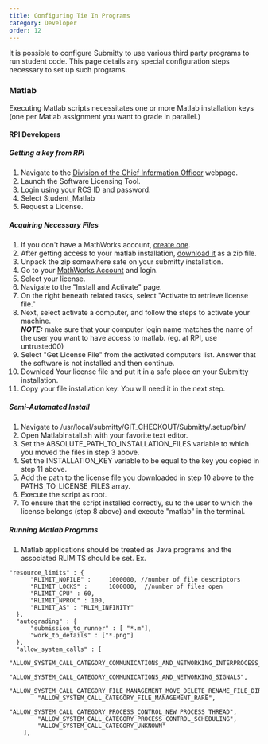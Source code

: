 ```yaml
---
title: Configuring Tie In Programs
category: Developer
order: 12
---
```


It is possible to configure Submitty to use various third party programs to run student code. This page details any special configuration steps necessary to set up such programs.

### Matlab
Executing Matlab scripts necessitates one or more Matlab installation keys (one per Matlab assignment you want to grade in parallel.)

#### RPI Developers
##### Getting a key from RPI
1. Navigate to the [Division of the Chief Information Officer](https://dotcio.rpi.edu/services/software-labs) webpage.
2. Launch the Software Licensing Tool.
3. Login using your RCS ID and password.
4. Select Student_Matlab
5. Request a License.  

##### Acquiring Necessary Files
1. If you don't have a MathWorks account, [create one](https://www.mathworks.com/mwaccount/).
2. After getting access to your matlab installation, [download it](https://www.mathworks.com/downloads) as a zip file.
3. Unpack the zip somewhere safe on your submitty installation.
4. Go to your [MathWorks Account](https://www.mathworks.com/mwaccount/) and login.
5. Select your license.
6. Navigate to the "Install and Activate" page.
7. On the right beneath related tasks, select "Activate to retrieve license file."
8. Next, select activate a computer, and follow the steps to activate your machine.  
_**NOTE:**_ make sure that your computer login name matches the name of the user you want to have access to matlab. (eg. at RPI, use untrusted00)
9. Select "Get License File" from the activated computers list. Answer that the software is not installed and then continue.
10. Download Your license file and put it in a safe place on your Submitty installation.
11. Copy your file installation key. You will need it in the next step.

##### Semi-Automated Install
1. Navigate to /usr/local/submitty/GIT_CHECKOUT/Submitty/.setup/bin/
2. Open MatlabInstall.sh with your favorite text editor.
3. Set the ABSOLUTE_PATH_TO_INSTALLATION_FILES variable to which you moved the files in step 3 above.
4. Set the INSTALLATION_KEY variable to be equal to the key you copied in step 11 above.
5. Add the path to the license file you downloaded in step 10 above to the PATHS_TO_LICENSE_FILES array.
6. Execute the script as root.
7. To ensure that the script installed correctly, su to the user to which the license belongs (step 8 above) and execute "matlab" in the terminal.

##### Running Matlab Programs
1. Matlab applications should be treated as Java programs and the associated RLIMITS should be set. Ex.
```
"resource_limits" : {
      "RLIMIT_NOFILE" :     1000000, //number of file descriptors
      "RLIMIT_LOCKS" :      1000000,  //number of files open
      "RLIMIT_CPU" : 60,
      "RLIMIT_NPROC" : 100,
      "RLIMIT_AS" : "RLIM_INFINITY"
  },
  "autograding" : {
      "submission_to_runner" : [ "*.m"],
      "work_to_details" : ["*.png"]
  },
  "allow_system_calls" : [
        "ALLOW_SYSTEM_CALL_CATEGORY_COMMUNICATIONS_AND_NETWORKING_INTERPROCESS_COMMUNICATION",
        "ALLOW_SYSTEM_CALL_CATEGORY_COMMUNICATIONS_AND_NETWORKING_SIGNALS",
        "ALLOW_SYSTEM_CALL_CATEGORY_FILE_MANAGEMENT_MOVE_DELETE_RENAME_FILE_DIRECTORY",
        "ALLOW_SYSTEM_CALL_CATEGORY_FILE_MANAGEMENT_RARE",
        "ALLOW_SYSTEM_CALL_CATEGORY_PROCESS_CONTROL_NEW_PROCESS_THREAD",
        "ALLOW_SYSTEM_CALL_CATEGORY_PROCESS_CONTROL_SCHEDULING",
        "ALLOW_SYSTEM_CALL_CATEGORY_UNKNOWN"
    ],
```
